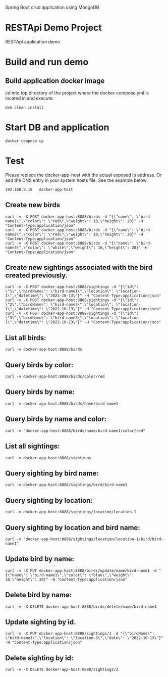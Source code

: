 Spring Boot crud application using MongoDB

# RESTApi Demo Project
RESTApi application demo


# Build and run demo
## Build application docker image
cd into top directory of the project where the docker-compose.yml is located in and execute:
```
mvn clean install
```

# Start DB and application
```
docker-compose up
```

# Test
Please replace the docker-app-host with the actual exposed ip address. Or add the DNS entry in your system hosts file. See the example below:

```
192.168.9.10   docker-app-host
```

## Create new birds
```
curl -v -X POST docker-app-host:8888/birds -d "{\"name\": \"bird-name1\",\"color\": \"red\",\"weight\": 10,\"height\": 20}" -H "Content-Type:application/json"
curl -v -X POST docker-app-host:8888/birds -d "{\"name\": \"bird-name2\",\"color\": \"red\",\"weight\": 10,\"height\": 20}" -H "Content-Type:application/json"
curl -v -X POST docker-app-host:8888/birds -d "{\"name\": \"bird-name3\",\"color\": \"white\",\"weight\": 10,\"height\": 20}" -H "Content-Type:application/json"
```

## Create new sightings associated with the bird created previously.
```
curl -v -X POST docker-app-host:8888/sightings -d "{\"id\": \"1\",\"birdName\": \"bird-name1\",\"location\": \"location-1\",\"datetime\": \"2022-10-13\"}" -H "Content-Type:application/json"
curl -v -X POST docker-app-host:8888/sightings -d "{\"id\": \"2\",\"birdName\": \"bird-name2\",\"location\": \"location-1\",\"datetime\": \"2022-10-13\"}" -H "Content-Type:application/json"
curl -v -X POST docker-app-host:8888/sightings -d "{\"id\": \"3\",\"birdName\": \"bird-name3\",\"location\": \"location-1\",\"datetime\": \"2022-10-13\"}" -H "Content-Type:application/json"
```

## List all birds:
```
curl -v docker-app-host:8888/birds
```

## Query birds by color:
```
curl -v docker-app-host:8888/birds/color/red
```

## Query birds by name:
```
curl -v docker-app-host:8888/birds/name/bird-name1
```

## Query birds by name and color:
```
curl -v "docker-app-host:8888/birds/name/bird-name1/color/red"
```


## List all sightings:
```
curl -v docker-app-host:8888/sightings
```

## Query sighting by bird name:
```
curl -v docker-app-host:8888/sightings/bird/bird-name1
```

## Query sighting by location:
```
curl -v docker-app-host:8888/sightings/location/location-1
```

## Query sighting by location and bird name:
```
curl -v "docker-app-host:8888/sightings/location/location-1/bird/bird-name1"
```

## Update bird by name:
```
curl -v -X PUT docker-app-host:8888/birds/update/name/bird-name1 -d "{\"name\": \"bird-name1\",\"color\": \"blue\",\"weight\": 10,\"height\": 20}" -H "Content-Type:application/json"
```

## Delete bird by name:
```
curl -v -X DELETE docker-app-host:8888/birds/delete/name/bird-name3
```

## Update sighting by id.
```
curl -v -X PUT docker-app-host:8888/sightings/1 -d "{\"birdName\": \"bird-name3\",\"location\": \"location-3\",\"date\": \"2022-10-13\"}" -H "Content-Type:application/json"
```

## Delete sighting by id:
```
curl -v -X DELETE docker-app-host:8888/sightings/2
```

